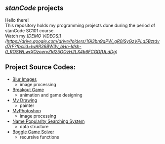 ## *stanCode* projects
Hello there!\
This repository holds my programming projects done during the period of stanCode SC101 course.\
Watch my *[DEMO VIDEOS!] (https://drive.google.com/drive/folders/1Gi3bn9qPW_gR0ISyGzVPLd5Bztdvd7rF?fbclid=IwAR36BW3v_bHn-Idsh-0_ROSWLwrXOzoervZId25OOzH2LX4b6FCGDfULdDg)*

## Project Source Codes:
* [Blur Images](https://github.com/sharlenechen0113/sc-projects/tree/main/stanCode%20Projects/blur_images)
  * image processing
* [Breakout Game](https://github.com/sharlenechen0113/sc-projects/tree/main/stanCode%20Projects/break_out_game)
  * animation and game designing
* [My Drawing](https://github.com/sharlenechen0113/sc-projects/tree/main/stanCode%20Projects/my_drawing)
  * painter
* [MyPhotoshop](https://github.com/sharlenechen0113/sc-projects/tree/main/stanCode%20Projects/my_photoshop)
  * image processing
* [Name Popularity Searching System](https://github.com/sharlenechen0113/sc-projects/tree/main/stanCode%20Projects/name_searching_system)
  * data structure
* [Boggle Game Solver](https://github.com/sharlenechen0113/sc-projects/tree/main/stanCode%20Projects/boggle_game_solver)
  * recursive functions 

